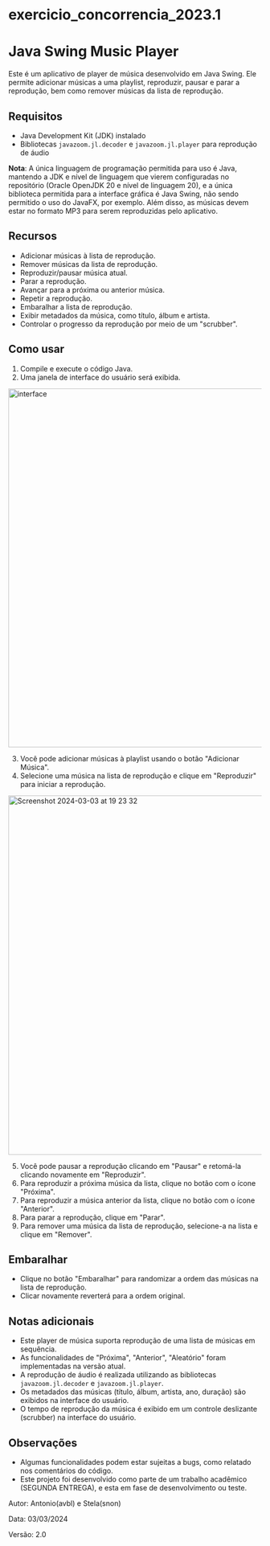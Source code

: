 # exercicio_concorrencia_2023.1

# Java Swing Music Player

Este é um aplicativo de player de música desenvolvido em Java Swing. Ele permite adicionar músicas a uma playlist, reproduzir, pausar e parar a reprodução, bem como remover músicas da lista de reprodução.

## Requisitos

- Java Development Kit (JDK) instalado
- Bibliotecas `javazoom.jl.decoder` e `javazoom.jl.player` para reprodução de áudio

**Nota**: A única linguagem de programação permitida para uso é Java, mantendo a JDK e nível de linguagem que vierem configuradas no repositório (Oracle OpenJDK 20 e nível de linguagem 20), e a única biblioteca permitida para a interface gráfica é Java Swing, não sendo permitido o uso do JavaFX, por exemplo.
    Além disso, as músicas devem estar no formato MP3 para serem reproduzidas pelo aplicativo.

## Recursos
- Adicionar músicas à lista de reprodução.
- Remover músicas da lista de reprodução.
- Reproduzir/pausar música atual.
- Parar a reprodução.
- Avançar para a próxima ou anterior música.
- Repetir a reprodução.
- Embaralhar a lista de reprodução.
- Exibir metadados da música, como título, álbum e artista.
- Controlar o progresso da reprodução por meio de um "scrubber".

## Como usar

1. Compile e execute o código Java.
2. Uma janela de interface do usuário será exibida.
<img width="714" alt="interface" src="https://github.com/if677/exercicio-de-concorrencia-2023-2-9-avbl-snon/assets/53984571/2a374c9f-0a3c-4cc7-abff-b07e24cda2c4">

3. Você pode adicionar músicas à playlist usando o botão "Adicionar Música".
4. Selecione uma música na lista de reprodução e clique em "Reproduzir" para iniciar a reprodução.

<img width="715" alt="Screenshot 2024-03-03 at 19 23 32" src="https://github.com/if677/exercicio-de-concorrencia-2023-2-9-avbl-snon/assets/53984571/2f461dcc-60b5-40c3-a323-33b71fc38479">


5. Você pode pausar a reprodução clicando em "Pausar" e retomá-la clicando novamente em "Reproduzir".
6. Para reproduzir a próxima música da lista, clique no botão com o ícone "Próxima".
7. Para reproduzir a música anterior da lista, clique no botão com o ícone "Anterior".
8. Para parar a reprodução, clique em "Parar".
9. Para remover uma música da lista de reprodução, selecione-a na lista e clique em "Remover".

## Embaralhar
- Clique no botão "Embaralhar" para randomizar a ordem das músicas na lista de reprodução.
- Clicar novamente reverterá para a ordem original.

## Notas adicionais

- Este player de música suporta reprodução de uma lista de músicas em sequência.
- As funcionalidades de "Próxima", "Anterior", "Aleatório" foram implementadas na versão atual.
- A reprodução de áudio é realizada utilizando as bibliotecas `javazoom.jl.decoder` e `javazoom.jl.player`.
- Os metadados das músicas (título, álbum, artista, ano, duração) são exibidos na interface do usuário.
- O tempo de reprodução da música é exibido em um controle deslizante (scrubber) na interface do usuário.

## Observações

- Algumas funcionalidades podem estar sujeitas a bugs, como relatado nos comentários do código.
- Este projeto foi desenvolvido como parte de um trabalho acadêmico (SEGUNDA ENTREGA), e esta em fase de desenvolvimento ou teste.

Autor: Antonio(avbl) e Stela(snon)

Data: 03/03/2024

Versão: 2.0

